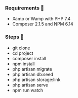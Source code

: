 ### Requirements 🧐

-   Xamp or Wamp with PHP 7.4
-   Composer 2.1.5 and NPM 6.14

### Steps 👣 

- git clone
- cd project
- composer install
- npm install
- php artisan migrate
- php artisan db:seed
- php artisan storage:link
- php artisan serve
- npm run watch
